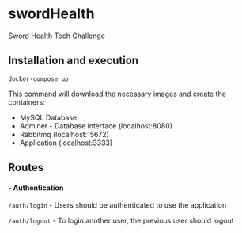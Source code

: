 # swordHealth
Sword Health Tech Challenge

## Installation and execution
`docker-compose up`

This command will download the necessary images and create the containers:
- MySQL Database
- Adminer - Database interface (localhost:8080)
- Rabbitmq (localhost:15672)
- Application (localhost:3333)

## Routes
#### - Authentication
`/auth/login` - Users should be authenticated to use the application

`/auth/logout` - To login another user, the previous user should logout

